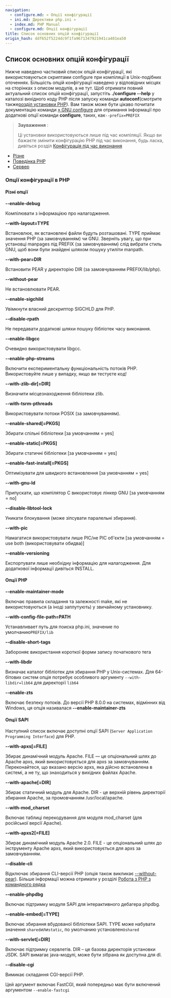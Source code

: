 ```yaml
---
navigation:
  - configure.md: « Опції конфігурації
  - ini.md: Директиви php.ini »
  - index.md: PHP Manual
  - configure.md: Опції конфігурації
title: Список основних опцій конфігурації
origin_hash: ddf652f5224dc9f1fa9671347921941ca401ea50
---
```

## Список основних опцій конфігурації

Нижче наведено частковий список опцій конфігурації, які використовуються скриптами configure при компіляції в Unix-подібних оточеннях. Більшість опцій конфігурації наведено у відповідних місцях на сторінках з описом модулів, а не тут. Щоб отримати повний актуальний список опцій конфігурації, запустіть **./configure --help** у каталозі вихідного коду PHP після запуску команди **autoconf**(смотрите также[розділ установки PHP](install.md)). Вам також може бути цікаво почитати документацію команди [» GNU configure](http://www.airs.com/ian/configure/) для отримання інформації про додаткові опції команди **configure**, таких, как`--prefix=PREFIX`

> **Зауваження** :
> 
> Ці установки використовуються лише під час компіляції. Якщо ви бажаєте змінити конфігурацію PHP під час виконання, будь ласка, дивіться розділ [Конфігурація під час виконання](configuration.md)

-   [Різне](configure.about.md#configure.options.misc)
-   [Поведінка PHP](configure.about.md#configure.options.php)
-   [Сервер](configure.about.md#configure.options.servers)

### Опції конфігурації в PHP

#### Різні опції

**\--enable-debug**

Компілювати з інформацією про налагодження.

**\--with-layout=TYPE**

Встановлює, як встановлені файли будуть розташовані. TYPE приймає значення PHP (за замовчуванням) чи GNU. Зверніть увагу, що при установці manpages під PREFIX (за замовчуванням) слід вибрати стиль GNU, щоб вони були знайдені шляхом пошуку утиліти manpath.

**\--with-pear=DIR**

Встановити PEAR у директорію DIR (за замовчуванням PREFIX/lib/php).

**\--without-pear**

Не встановлювати PEAR.

**\--enable-sigchild**

Увімкнути власний дескриптор SIGCHLD для PHP.

**\--disable-rpath**

Не передавати додаткові шляхи пошуку бібліотек часу виконання.

**\--enable-libgcc**

Очевидно використовувати libgcc.

**\--enable-php-streams**

Включити експериментальну функціональність потоків PHP. Використовуйте лише у випадку, якщо ви тестуєте код!

**\--with-zlib-dir\[=DIR\]**

Визначити місцезнаходження бібліотеки zlib.

**\--with-tsrm-pthreads**

Використовувати потоки POSIX (за замовчуванням).

**\--enable-shared\[=PKGS\]**

Збирати спільні бібліотеки \[за умовчанням = yes\]

**\--enable-static\[=PKGS\]**

Збирати статичні бібліотеки \[за умовчанням = yes\]

**\--enable-fast-install\[=PKGS\]**

Оптимізувати для швидкого встановлення \[за умовчанням = yes\]

**\--with-gnu-ld**

Припускати, що компілятор C використовує лінкер GNU \[за умовчанням = no\]

**\--disable-libtool-lock**

Уникати блокування (може зіпсувати паралельні збирання).

**\--with-pic**

Намагатися використовувати лише PIC/не PIC об'єкти \[за умовчанням = use both (використовувати обидва)\]

**\--enable-versioning**

Експортувати лише необхідну інформацію для налагодження. Для додаткової інформації дивіться INSTALL.

#### Опції PHP

**\--enable-maintainer-mode**

Включає правила складання та залежності make, які не використовуються (а іноді заплутують) у звичайному установнику.

**\--with-config-file-path=PATH**

Устанавливает путь для поиска php.ini, значение по умолчанию`PREFIX/lib`

**\--disable-short-tags**

Забороняє використання короткої форми запису початкового тега

**\--with-libdir**

Визначає каталог бібліотек для збирання PHP у Unix-системах. Для 64-бітових систем опція потребує особливого аргументу `--with-libdir=lib64` для директорії `lib64`

**\--enable-zts**

Включає безпеку потоків. До версії PHP 8.0.0 на системах, відмінних від Windows, ця опція називалася **\--enable-maintainer-zts**

#### Опції SAPI

Наступний список включає доступні опції SAPI (`Server Application Programming Interface`) для PHP.

**\--with-apxs\[=FILE\]**

Збирає динамічний модуль Apache. FILE — це опціональний шлях до Apache apxs, який використовується для apxs за замовчуванням. Переконайтеся, що вказано версію apxs, яка дійсно встановлена ​​в системі, а не ту, що знаходиться у вихідних файлах Apache.

**\--with-apache\[=DIR\]**

Збирає статичний модуль для Apache. DIR - це верхній рівень директорії збирання Apache, за промовчанням /usr/local/apache.

**\--with-mod\_charset**

Включає таблиці перекодування для модуля mod\_charset (для російської версії Apache).

**\--with-apxs2\[=FILE\]**

Збирає динамічний модуль Apache 2.0. FILE - це опціональний шлях до інструменту Apache apxs, який використовується для apxs за замовчуванням.

**\--disable-cli**

Відключає збирання CLI-версії PHP (опція також викликає [\--without-pear](configure.about.md#configure.without-pear)). Більше інформації можна отримати у розділі [Робота з PHP з командного рядка](features.commandline.md)

**\--enable-phpdbg**

Включає підтримку модуля SAPI для інтерактивного дебагера phpdbg.

**\--enable-embed\[=TYPE\]**

Включає збирання вбудованої бібліотеки SAPI. TYPE може набувати значення `shared`или`static`, по умолчанию установлено`shared`

**\--with-servlet\[=DIR\]**

Включає підтримку сервлетів. DIR – це базова директорія установки JSDK. SAPI вимагає java-модулі, може бути зібрана як доступна для dl.

**\--disable-cgi**

Вимикає складання CGI-версії PHP.

Цей аргумент включає FastCGI, який попередньо має бути включений аргументом `--enable-fastcgi`

